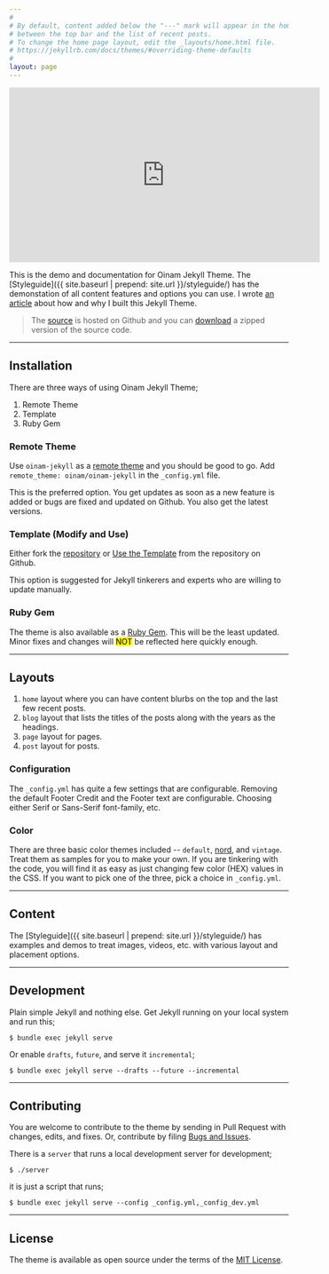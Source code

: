 ```yaml
---
#
# By default, content added below the "---" mark will appear in the home page
# between the top bar and the list of recent posts.
# To change the home page layout, edit the _layouts/home.html file.
# https://jekyllrb.com/docs/themes/#overriding-theme-defaults
#
layout: page
---
```


<div style="text-align:center">
<iframe width="560" height="315" src="https://www.youtube.com/embed/bvhPh2n9uqc?si=eoJDlhjr-Kkg1K_1&rel=0" title="YouTube video player" frameborder="0" allow="accelerometer; autoplay; clipboard-write; encrypted-media; gyroscope; picture-in-picture; web-share" referrerpolicy="strict-origin-when-cross-origin" allowfullscreen></iframe>

<!--
<iframe width="560" height="315" src="https://www.youtube.com/embed/SuPCTBmISzQ?si=5_EYh6KheRPtl1LQ" title="YouTube video player" frameborder="0" allow="accelerometer; autoplay; clipboard-write; encrypted-media; gyroscope; picture-in-picture; web-share" referrerpolicy="strict-origin-when-cross-origin" allowfullscreen></iframe>
-->
<!--
<iframe width="560" height="315" src="https://www.youtube.com/embed/V6CcKt7tnA0?si=2M4HM_hr-hXxKFS4" title="YouTube video player" frameborder="0" allow="accelerometer; autoplay; clipboard-write; encrypted-media; gyroscope; picture-in-picture; web-share" referrerpolicy="strict-origin-when-cross-origin" allowfullscreen></iframe>>
-->
</div>









This is the demo and documentation for Oinam Jekyll Theme. The [Styleguide]({{ site.baseurl | prepend: site.url }}/styleguide/) has the demonstation of all content features and options you can use. I wrote [an article](https://brajeshwar.com/2021/brajeshwar.com-2021/) about how and why I built this Jekyll Theme.

> The [source](https://github.com/oinam/oinam-jekyll) is hosted on Github and you can [download](https://github.com/oinam/oinam-jekyll/archive/refs/heads/main.zip) a zipped version of the source code.

---

## Installation

There are three ways of using Oinam Jekyll Theme;

1. Remote Theme
2. Template
3. Ruby Gem

### Remote Theme

Use `oinam-jekyll` as a [remote theme](https://docs.github.com/en/pages/setting-up-a-github-pages-site-with-jekyll/adding-a-theme-to-your-github-pages-site-using-jekyll) and you should be good to go. Add `remote_theme: oinam/oinam-jekyll` in the `_config.yml` file.

This is the preferred option. You get updates as soon as a new feature is added or bugs are fixed and updated on Github. You also get the latest versions.

### Template (Modify and Use)

Either fork the [repository](https://github.com/oinam/oinam-jekyll) or [Use the Template](https://github.com/oinam/oinam-jekyll/generate) from the repository on Github.

This option is suggested for Jekyll tinkerers and experts who are willing to update manually.

### Ruby Gem

The theme is also available as a [Ruby Gem](https://rubygems.org/gems/oinam-jekyll). This will be the least updated. Minor fixes and changes will <mark>NOT</mark> be reflected here quickly enough.

---
## Layouts

1. `home` layout where you can have content blurbs on the top and the last few recent posts.
2. `blog` layout that lists the titles of the posts along with the years as the headings.
3. `page` layout for pages.
4. `post` layout for posts.

### Configuration

The `_config.yml` has quite a few settings that are configurable. Removing the default Footer Credit and the Footer text are configurable. Choosing either Serif or Sans-Serif font-family, etc.

### Color

There are three basic color themes included -- `default`, [nord](https://www.nordtheme.com), and `vintage`. Treat them as samples for you to make your own. If you are tinkering with the code, you will find it as easy as just changing few color (HEX) values in the CSS. If you want to pick one of the three, pick a choice in `_config.yml`.

---
## Content

The [Styleguide]({{ site.baseurl | prepend: site.url }}/styleguide/) has examples and demos to treat images, videos, etc. with various layout and placement options.

---
## Development

Plain simple Jekyll and nothing else. Get Jekyll running on your local system and run this;

`$ bundle exec jekyll serve`

Or enable `drafts`, `future`, and serve it `incremental`;

`$ bundle exec jekyll serve --drafts --future --incremental`

---
## Contributing

You are welcome to contribute to the theme by sending in Pull Request with changes, edits, and fixes. Or, contribute by filing [Bugs and Issues](https://github.com/oinam/oinam-jekyll/issues).

There is a `server` that runs a local development server for development;

`$ ./server`

it is just a script that runs;

`$ bundle exec jekyll serve --config _config.yml,_config_dev.yml`

---
## License

The theme is available as open source under the terms of the [MIT License](http://opensource.org/licenses/MIT).

